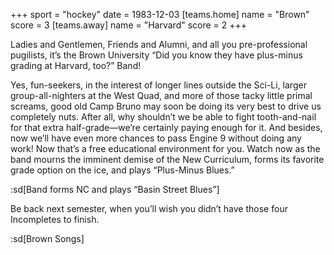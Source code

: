 +++
sport = "hockey"
date = 1983-12-03
[teams.home]
name = "Brown"
score = 3
[teams.away]
name = "Harvard"
score = 2
+++

Ladies and Gentlemen, Friends and Alumni, and all you pre-professional pugilists, it’s the Brown University “Did you know they have plus-minus grading at Harvard, too?” Band!

Yes, fun-seekers, in the interest of longer lines outside the Sci-Li, larger group-all-nighters at the West Quad, and more of those tacky little primal screams, good old Camp Bruno may soon be doing its very best to drive us completely nuts. After all, why shouldn’t we be able to fight tooth-and-nail for that extra half-grade—we’re certainly paying enough for it. And besides, now we’ll have even more chances to pass Engine 9 without doing any work! Now that’s a free educational environment for you. Watch now as the band mourns the imminent demise of the New Curriculum, forms its favorite grade option on the ice, and plays “Plus-Minus Blues.”

:sd[Band forms NC and plays “Basin Street Blues”]

Be back next semester, when you’ll wish you didn’t have those four Incompletes to finish.

:sd[Brown Songs]
